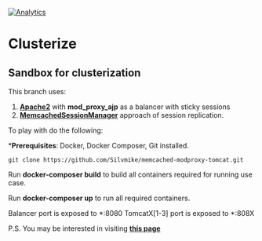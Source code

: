 [![Analytics](https://ga-beacon.appspot.com/UA-73781306-2/memcached-modproxy-tomcat)](https://github.com/igrigorik/ga-beacon)

# Clusterize

## Sandbox for clusterization

This branch uses:

1. **[Apache2](https://httpd.apache.org/)** with **mod_proxy_ajp** as a balancer with sticky sessions
2. **[MemcachedSessionManager](https://code.google.com/p/memcached-session-manager/)** approach of session replication.

To play with do the following:

***Prerequisites**: Docker, Docker Composer, Git installed.

	git clone https://github.com/Silvmike/memcached-modproxy-tomcat.git


Run **docker-composer build** to build all containers required for running use case.

Run **docker-composer up** to run all required containers.

Balancer port is exposed to *:8080
TomcatX[1-3] port is exposed to *:808X

P.S. You may be interested in visiting **[this page](https://github.com/Silvmike/clusterize)**
